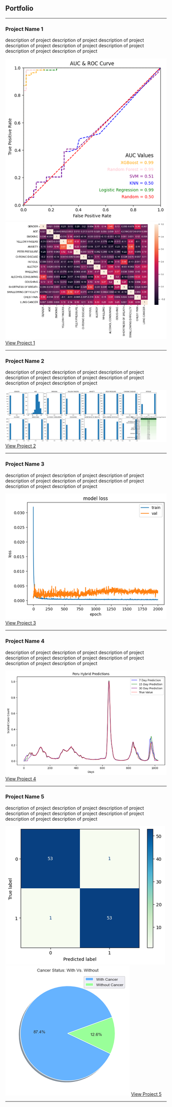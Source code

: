 ## Portfolio

---

### Project Name 1  
description of project description of project description of project 
description of project description of project description of project description of project description of project

<img src="images/Project 1.png"/>
<img src="images/Project 1b.png"/>
<a href="https://github.com/MaryBethHoover/Portfolio">View Project 1</a> 

---

### Project Name 2  
description of project description of project description of project 
description of project description of project description of project description of project description of project

<img src="images/Project 2.png"/>
<a href="https://github.com/MaryBethHoover/Portfolio">View Project 2</a> 

---

### Project Name 3  
description of project description of project description of project 
description of project description of project description of project description of project description of project

<img src="images/Project 3.png"/>
<a href="https://github.com/MaryBethHoover/Portfolio">View Project 3</a> 

---

### Project Name 4  
description of project description of project description of project 
description of project description of project description of project description of project description of project

<img src="images/Project 4.png"/>
<a href="https://github.com/MaryBethHoover/Portfolio">View Project 4</a> 

---

### Project Name 5  
description of project description of project description of project 
description of project description of project description of project description of project description of project

<img src="images/Project 5.png"/>
<img src="images/Project 5b.png"/>
<a href="https://github.com/MaryBethHoover/Portfolio">View Project 5</a> 

---
